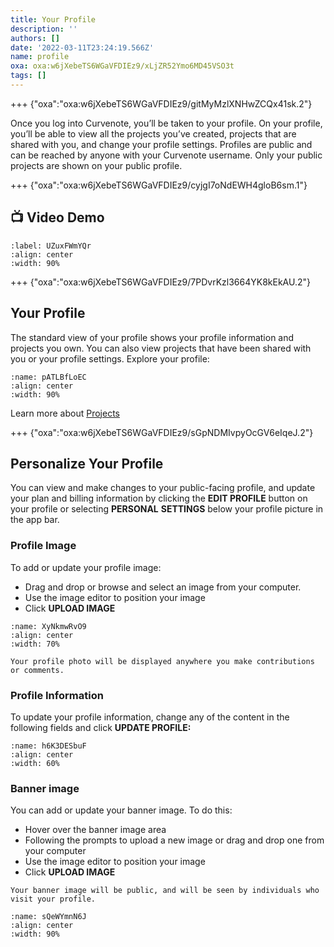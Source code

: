 ```yaml
---
title: Your Profile
description: ''
authors: []
date: '2022-03-11T23:24:19.566Z'
name: profile
oxa: oxa:w6jXebeTS6WGaVFDIEz9/xLjZR52Ymo6MD45VSO3t
tags: []
---
```


+++ {"oxa":"oxa:w6jXebeTS6WGaVFDIEz9/gitMyMzlXNHwZCQx41sk.2"}

Once you log into Curvenote, you’ll be taken to your profile. On your profile, you’ll be able to view all the projects you’ve created, projects that are shared with you, and change your profile settings. Profiles are public and can be reached by anyone with your Curvenote username. Only your public projects are shown on your public profile.

+++ {"oxa":"oxa:w6jXebeTS6WGaVFDIEz9/cyjgI7oNdEWH4gloB6sm.1"}

## 📺 Video Demo

```{iframe} https://www.loom.com/embed/0edd3bf331504534b845aad07e216ac7
:label: UZuxFWmYQr
:align: center
:width: 90%
```

+++ {"oxa":"oxa:w6jXebeTS6WGaVFDIEz9/7PDvrKzl3664YK8kEkAU.2"}

## Your Profile

The standard view of your profile shows your profile information and projects you own. You can also view projects that have been shared with you or your profile settings. Explore your profile:

```{figure} images/w6jXebeTS6WGaVFDIEz9-fWeMJg0Mnxq5utpk2Itt-v1.png
:name: pATLBfLoEC
:align: center
:width: 90%
```

Learn more about [Projects](oxa:w6jXebeTS6WGaVFDIEz9/9d32qzwBWH2BsgNBGwEP "Projects")

+++ {"oxa":"oxa:w6jXebeTS6WGaVFDIEz9/sGpNDMIvpyOcGV6eIqeJ.2"}

## Personalize Your Profile

You can view and make changes to your public-facing profile, and update your plan and billing information by clicking the **EDIT PROFILE** button on your profile or selecting **PERSONAL** **SETTINGS** below your profile picture in the app bar.

### Profile Image

To add or update your profile image:

- Drag and drop or browse and select an image from your computer.
- Use the image editor to position your image
- Click **UPLOAD IMAGE**

```{figure} images/w6jXebeTS6WGaVFDIEz9-rYM8f43IbOBLnnEDu2fX-v1.gif
:name: XyNkmwRvO9
:align: center
:width: 70%
```

````{note}
Your profile photo will be displayed anywhere you make contributions or comments.

````

### Profile Information

To update your profile information, change any of the content in the following fields and click **UPDATE PROFILE:**

```{figure} images/w6jXebeTS6WGaVFDIEz9-5peU6BHrrktOTokuGu9D-v1.png
:name: h6K3DESbuF
:align: center
:width: 60%
```

### Banner image

You can add or update your banner image. To do this:

- Hover over the banner image area
- Following the prompts to upload a new image or drag and drop one from your computer
- Use the image editor to position your image
- Click **UPLOAD IMAGE**

````{warning}
Your banner image will be public, and will be seen by individuals who visit your profile.

````

```{figure} images/w6jXebeTS6WGaVFDIEz9-PsiBBn80LAesPKOKb57y-v1.gif
:name: sQeWYmnN6J
:align: center
:width: 90%
```

